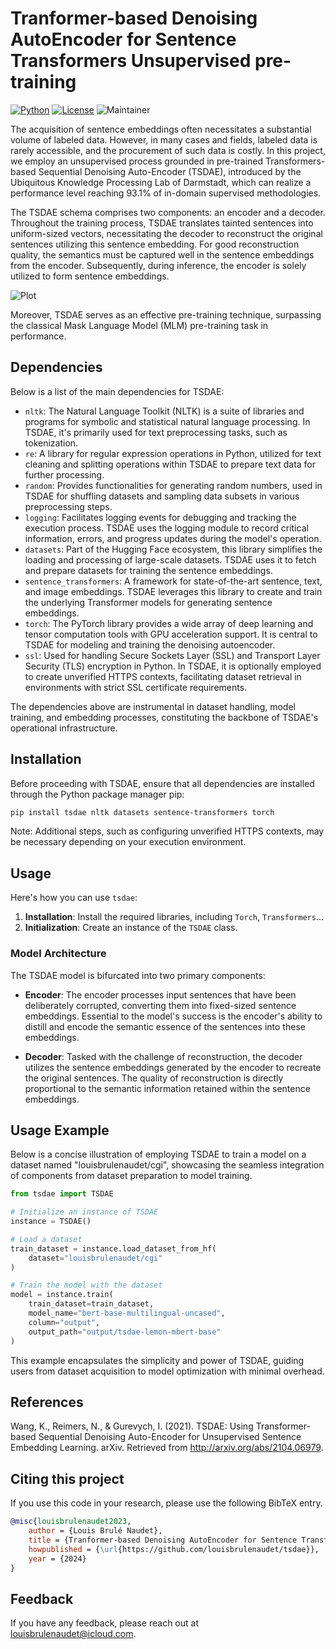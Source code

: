 # Tranformer-based Denoising AutoEncoder for Sentence Transformers Unsupervised pre-training
[![Python](https://img.shields.io/pypi/pyversions/tensorflow.svg)](https://badge.fury.io/py/tensorflow) [![License](https://img.shields.io/badge/License-Apache_2.0-blue.svg)](https://opensource.org/licenses/Apache-2.0) ![Maintainer](https://img.shields.io/badge/maintainer-@louisbrulenaudet-blue)

The acquisition of sentence embeddings often necessitates a substantial volume of labeled data. However, in many cases and fields, labeled data is rarely accessible, and the procurement of such data is costly. In this project, we employ an unsupervised process grounded in pre-trained Transformers-based Sequential Denoising Auto-Encoder (TSDAE), introduced by the Ubiquitous Knowledge Processing Lab of Darmstadt, which can realize a performance level reaching 93.1% of in-domain supervised methodologies. 

The TSDAE schema comprises two components: an encoder and a decoder. Throughout the training process, TSDAE translates tainted sentences into uniform-sized vectors, necessitating the decoder to reconstruct the original sentences utilizing this sentence embedding. For good reconstruction quality, the semantics must be captured well in the sentence embeddings from the encoder. Subsequently, during inference, the encoder is solely utilized to form sentence embeddings.

![Plot](https://github.com/louisbrulenaudet/tsdae/blob/main/thumbnail.png?raw=true)

Moreover, TSDAE serves as an effective pre-training technique, surpassing the classical Mask Language Model (MLM) pre-training task in performance.

## Dependencies

Below is a list of the main dependencies for TSDAE:
- `nltk`: The Natural Language Toolkit (NLTK) is a suite of libraries and programs for symbolic and statistical natural language processing. In TSDAE, it's primarily used for text preprocessing tasks, such as tokenization.
- `re`: A library for regular expression operations in Python, utilized for text cleaning and splitting operations within TSDAE to prepare text data for further processing.
- `random`: Provides functionalities for generating random numbers, used in TSDAE for shuffling datasets and sampling data subsets in various preprocessing steps.
- `logging`: Facilitates logging events for debugging and tracking the execution process. TSDAE uses the logging module to record critical information, errors, and progress updates during the model's operation.
- `datasets`: Part of the Hugging Face ecosystem, this library simplifies the loading and processing of large-scale datasets. TSDAE uses it to fetch and prepare datasets for training the sentence embeddings.
- `sentence_transformers`: A framework for state-of-the-art sentence, text, and image embeddings. TSDAE leverages this library to create and train the underlying Transformer models for generating sentence embeddings.
- `torch`: The PyTorch library provides a wide array of deep learning and tensor computation tools with GPU acceleration support. It is central to TSDAE for modeling and training the denoising autoencoder.
- `ssl`: Used for handling Secure Sockets Layer (SSL) and Transport Layer Security (TLS) encryption in Python. In TSDAE, it is optionally employed to create unverified HTTPS contexts, facilitating dataset retrieval in environments with strict SSL certificate requirements.

The dependencies above are instrumental in dataset handling, model training, and embedding processes, constituting the backbone of TSDAE's operational infrastructure.

## Installation

Before proceeding with TSDAE, ensure that all dependencies are installed through the Python package manager pip:

```bash
pip install tsdae nltk datasets sentence-transformers torch
```

Note: Additional steps, such as configuring unverified HTTPS contexts, may be necessary depending on your execution environment.

## Usage
Here's how you can use `tsdae`:

1. **Installation**: Install the required libraries, including `Torch`, `Transformers`...
2. **Initialization**: Create an instance of the `TSDAE` class.

### Model Architecture

The TSDAE model is bifurcated into two primary components: 

- **Encoder**: The encoder processes input sentences that have been deliberately corrupted, converting them into fixed-sized sentence embeddings. Essential to the model's success is the encoder's ability to distill and encode the semantic essence of the sentences into these embeddings.
  
- **Decoder**: Tasked with the challenge of reconstruction, the decoder utilizes the sentence embeddings generated by the encoder to recreate the original sentences. The quality of reconstruction is directly proportional to the semantic information retained within the sentence embeddings.

## Usage Example

Below is a concise illustration of employing TSDAE to train a model on a dataset named "louisbrulenaudet/cgi", showcasing the seamless integration of components from dataset preparation to model training.

```python
from tsdae import TSDAE

# Initialize an instance of TSDAE
instance = TSDAE()

# Load a dataset
train_dataset = instance.load_dataset_from_hf(
    dataset="louisbrulenaudet/cgi"
)

# Train the model with the dataset
model = instance.train(
    train_dataset=train_dataset,
    model_name="bert-base-multilingual-uncased",
    column="output",
    output_path="output/tsdae-lemon-mbert-base"
)
```

This example encapsulates the simplicity and power of TSDAE, guiding users from dataset acquisition to model optimization with minimal overhead.

## References

Wang, K., Reimers, N., & Gurevych, I. (2021). TSDAE: Using Transformer-based Sequential Denoising Auto-Encoder for Unsupervised Sentence Embedding Learning. arXiv. Retrieved from http://arxiv.org/abs/2104.06979.

## Citing this project
If you use this code in your research, please use the following BibTeX entry.

```BibTeX
@misc{louisbrulenaudet2023,
	author = {Louis Brulé Naudet},
	title = {Tranformer-based Denoising AutoEncoder for Sentence Transformers Unsupervised pre-training},
	howpublished = {\url{https://github.com/louisbrulenaudet/tsdae}},
	year = {2024}
}

```
## Feedback
If you have any feedback, please reach out at [louisbrulenaudet@icloud.com](mailto:louisbrulenaudet@icloud.com).